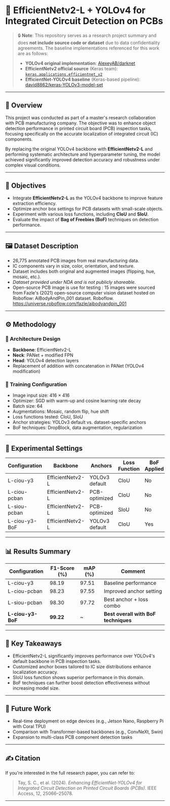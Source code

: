 # 🚀 EfficientNetv2-L + YOLOv4 for Integrated Circuit Detection on PCBs

> 🔒 **Note**: This repository serves as a research project summary and does **not include source code or dataset** due to data confidentiality agreements. The baseline implementations referenced for this work are as follows:
>
> - **YOLOv4 original implementation**: [AlexeyAB/darknet](https://github.com/AlexeyAB/darknet)  
> - **EfficientNetv2 official source** (Keras team): [`keras.applications.efficientnet_v2`](https://github.com/keras-team/keras/blob/6adc2bf7d8d548f92667f8337d27be6b1674ddf5/keras/src/applications/efficientnet_v2.py)  
> - **EfficientNet-YOLOv4 baseline** (Keras-based pipeline): [david8862/keras-YOLOv3-model-set](https://github.com/david8862/keras-YOLOv3-model-set)  

---

## 📘 Overview

This project was conducted as part of a master's research collaboration with PCB manufacturing company. The objective was to enhance object detection performance in printed circuit board (PCB) inspection tasks, focusing specifically on the accurate localization of integrated circuit (IC) components.

By replacing the original YOLOv4 backbone with **EfficientNetv2-L** and performing systematic architecture and hyperparameter tuning, the model achieved significantly improved detection accuracy and robustness under complex visual conditions.

---

## 🎯 Objectives

- Integrate **EfficientNetv2-L** as the YOLOv4 backbone to improve feature extraction efficiency.
- Optimize anchor box settings for PCB datasets with small-scale objects.
- Experiment with various loss functions, including **CIoU** and **SIoU**.
- Evaluate the impact of **Bag of Freebies (BoF)** techniques on detection performance.

---

## 🖼️ Dataset Description

- 26,775 annotated PCB images from real manufacturing data.
- IC components vary in size, color, orientation, and texture.
- Dataset includes both original and augmented images (flipping, hue, mosaic, etc.).
- *Dataset provided under NDA and is not publicly shareable.*
- Open-source PCB image is use for testing :  15 images were sourced from Fazle's (2021) open-source computer vision dataset hosted on Roboflow: AiBodyAndPin_001 dataset. Roboflow. https://universe.roboflow.com/fazle/aibodyandpin_001 
---

## ⚙️ Methodology

### 🔧 Architecture Design

- **Backbone**: EfficientNetv2-L  
- **Neck**: PANet + modified FPN  
- **Head**: YOLOv4 detection layers  
- Replacement of addition with concatenation in PANet (YOLOv4 modification)

### 🧪 Training Configuration

- Image input size: 416 × 416  
- Optimizer: SGD with warm-up and cosine learning rate decay  
- Batch size: 64  
- Augmentations: Mosaic, random flip, hue shift  
- Loss functions tested: CIoU, SIoU  
- Anchor strategies: YOLOv3 default vs. dataset-specific anchors  
- BoF techniques: DropBlock, data augmentation, regularization

---

## 🧬 Experimental Settings

| Configuration       | Backbone        | Anchors        | Loss Function | BoF Applied |  
|---------------------|------------------|----------------|----------------|--------------|  
| L-ciou-y3           | EfficientNetv2-L | YOLOv3 default | CIoU           | No           |  
| L-ciou-pcban        | EfficientNetv2-L | PCB-optimized  | CIoU           | No           |  
| L-siou-pcban        | EfficientNetv2-L | PCB-optimized  | SIoU           | No           |  
| L-ciou-y3-BoF       | EfficientNetv2-L | YOLOv3 default | CIoU           | Yes          |  

---

## 📊 Results Summary

| Configuration       | F1-Score (%) | mAP (%) | Comment                            |  
|---------------------|--------------|---------|-------------------------------------|  
| L-ciou-y3           | 98.19        | 97.51   | Baseline performance                |  
| L-ciou-pcban        | 98.23        | 97.55   | Improved anchor setting             |  
| L-siou-pcban        | 98.30        | 97.72   | Best anchor + loss combo            |  
| **L-ciou-y3-BoF**   | **99.22**    | ~       | **Best overall with BoF techniques**|

---

## 🧠 Key Takeaways

- EfficientNetv2-L significantly improves performance over YOLOv4's default backbone in PCB inspection tasks.
- Customized anchor boxes tailored to IC size distributions enhance localization accuracy.
- SIoU loss function shows superior performance in this domain.
- BoF techniques can further boost detection effectiveness without increasing model size.

---

## 🔭 Future Work

- Real-time deployment on edge devices (e.g., Jetson Nano, Raspberry Pi with Coral TPU)
- Comparison with Transformer-based backbones (e.g., ConvNeXt, Swin)
- Expansion to multi-class PCB component detection tasks

---

## ✍️ Citation

If you're interested in the full research paper, you can refer to:

> Tay, S. C., et al. (2024). *Enhancing EfficientNet-YOLOv4 for Integrated Circuit Detection on Printed Circuit Boards (PCBs)*. IEEE Access, 12, 25066–25078.

---
